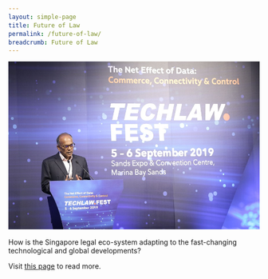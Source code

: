 ```yaml
---
layout: simple-page
title: Future of Law
permalink: /future-of-law/
breadcrumb: Future of Law
---
```

<div class="image">
  <img src="/images/FutureofLaw1.jpeg/" title="Future of Law" alt="Future of Law">
</div>

How is the Singapore legal eco-system adapting to the fast-changing technological and global developments?

Visit [this page](/articles/future-of-law/) to read more. 
